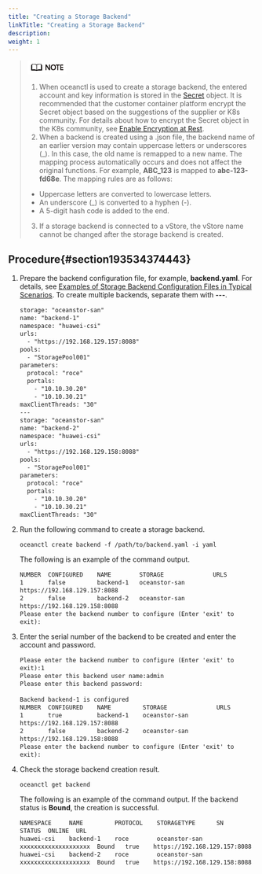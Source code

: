 ```yaml
---
title: "Creating a Storage Backend"
linkTitle: "Creating a Storage Backend"
description: 
weight: 1
---
```


>![](/public_sys-resources/en/icon-note.gif)
>1.  When oceanctl is used to create a storage backend, the entered account and key information is stored in the  [Secret](https://kubernetes.io/docs/concepts/configuration/secret/)  object. It is recommended that the customer container platform encrypt the Secret object based on the suggestions of the supplier or K8s community. For details about how to encrypt the Secret object in the K8s community, see  [Enable Encryption at Rest](https://kubernetes.io/docs/tasks/administer-cluster/encrypt-data/).
>2.  When a backend is created using a .json file, the backend name of an earlier version may contain uppercase letters or underscores \(\_\). In this case, the old name is remapped to a new name. The mapping process automatically occurs and does not affect the original functions. For example,  **ABC\_123**  is mapped to  **abc-123-fd68e**. The mapping rules are as follows:
>    -   Uppercase letters are converted to lowercase letters.
>    -   An underscore \(\_\) is converted to a hyphen \(-\).
>    -   A 5-digit hash code is added to the end.
>3.  If a storage backend is connected to a vStore, the vStore name cannot be changed after the storage backend is created.

## Procedure{#section193534374443}

1.  Prepare the backend configuration file, for example,  **backend.yaml**. For details, see  [Examples of Storage Backend Configuration Files in Typical Scenarios](/docs/storage-backend-management/managing-storage-backends/creating-a-storage-backend/examples-of-storage-backend-configuration-files-in-typical-scenarios). To create multiple backends, separate them with  **---**.

    ```
    storage: "oceanstor-san"
    name: "backend-1"
    namespace: "huawei-csi"
    urls:
      - "https://192.168.129.157:8088"
    pools:
      - "StoragePool001"
    parameters:
      protocol: "roce"
      portals:
        - "10.10.30.20"
        - "10.10.30.21"
    maxClientThreads: "30"
    ---
    storage: "oceanstor-san"
    name: "backend-2"
    namespace: "huawei-csi"
    urls:
      - "https://192.168.129.158:8088"
    pools:
      - "StoragePool001"
    parameters:
      protocol: "roce"
      portals:
        - "10.10.30.20"
        - "10.10.30.21"
    maxClientThreads: "30"
    ```

2.  Run the following command to create a storage backend.

    ```
    oceanctl create backend -f /path/to/backend.yaml -i yaml
    ```

    The following is an example of the command output.

    ```
    NUMBER  CONFIGURED    NAME        STORAGE              URLS                
    1       false         backend-1   oceanstor-san        https://192.168.129.157:8088 
    2       false         backend-2   oceanstor-san        https://192.168.129.158:8088 
    Please enter the backend number to configure (Enter 'exit' to exit):
    ```

3.  Enter the serial number of the backend to be created and enter the account and password.

    ```
    Please enter the backend number to configure (Enter 'exit' to exit):1
    Please enter this backend user name:admin
    Please enter this backend password:
    
    Backend backend-1 is configured
    NUMBER  CONFIGURED    NAME         STORAGE              URLS               
    1       true          backend-1    oceanstor-san        https://192.168.129.157:8088 
    2       false         backend-2    oceanstor-san        https://192.168.129.158:8088 
    Please enter the backend number to configure (Enter 'exit' to exit):
    ```

4.  Check the storage backend creation result.

    ```
    oceanctl get backend
    ```

    The following is an example of the command output. If the backend status is  **Bound**, the creation is successful.

    ```
    NAMESPACE     NAME         PROTOCOL    STORAGETYPE      SN                    STATUS  ONLINE  URL                 
    huawei-csi    backend-1    roce        oceanstor-san    xxxxxxxxxxxxxxxxxxxx  Bound   true    https://192.168.129.157:8088   
    huawei-csi    backend-2    roce        oceanstor-san    xxxxxxxxxxxxxxxxxxxx  Bound   true    https://192.168.129.158:8088   
    ```



